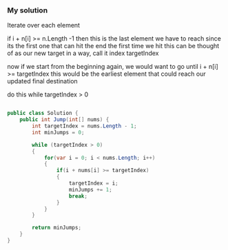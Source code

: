 ### My solution

Iterate over each element

if i + n[i] >= n.Length -1 then this is the last element we have to reach since its the first one that can hit the end
the first time we hit this can be thought of as our new target in a way, call it index targetIndex

now if we start from the beginning again, we would want to go until i + n[i] >= targetIndex
this would be the earliest element that could reach our updated final destination

do this while targetIndex > 0


```cs

public class Solution {
    public int Jump(int[] nums) {
        int targetIndex = nums.Length - 1;
        int minJumps = 0;

        while (targetIndex > 0)
        {
            for(var i = 0; i < nums.Length; i++)
            {
                if(i + nums[i] >= targetIndex)
                {
                    targetIndex = i;
                    minJumps += 1;
                    break;
                }
            }
        }

        return minJumps;
    }
}
```

